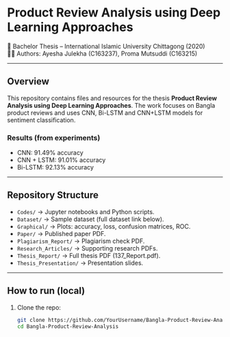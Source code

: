 # Product Review Analysis using Deep Learning Approaches  
📌 Bachelor Thesis – International Islamic University Chittagong (2020)  
👩‍🎓 Authors: Ayesha Julekha (C163237), Proma Mutsuddi (C163215)

---

## Overview
This repository contains files and resources for the thesis **Product Review Analysis using Deep Learning Approaches**. The work focuses on Bangla product reviews and uses CNN, Bi-LSTM and CNN+LSTM models for sentiment classification.

### Results (from experiments)
- CNN: 91.49% accuracy  
- CNN + LSTM: 91.01% accuracy  
- Bi-LSTM: 92.13% accuracy

---

## Repository Structure
- `Codes/` → Jupyter notebooks and Python scripts.  
- `Dataset/` → Sample dataset (full dataset link below).  
- `Graphical/` → Plots: accuracy, loss, confusion matrices, ROC.  
- `Paper/` → Published paper PDF.  
- `Plagiarism_Report/` → Plagiarism check PDF.  
- `Research_Articles/` → Supporting research PDFs.  
- `Thesis_Report/` → Full thesis PDF (137_Report.pdf).  
- `Thesis_Presentation/` → Presentation slides.

---

## How to run (local)
1. Clone the repo:
   ```bash
   git clone https://github.com/YourUsername/Bangla-Product-Review-Analysis.git
   cd Bangla-Product-Review-Analysis

